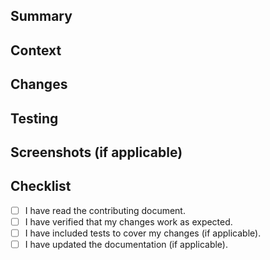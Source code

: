 <!--
  Thank you for creating a Pull Request! Before you submit, please make sure
  you've done the following:

  - Read the contributing guidelines at https://github.com/CURENT/curent.github.io#contributing
-->

<!--
  Choose one of the following by uncommenting it:
-->

<!-- This is a bug fix. -->
<!-- This is an enhancement or feature. -->
<!-- This is a documentation change. -->

## Summary

<!--
  Provide a detailed description of what your pull request changes.
  Include any relevant context, motivation, and background.
-->

## Context

<!--
  Is this related to any GitHub issue(s)? If so, please mention the issue number(s) here.
  Example: Closes #123, Fixes #456
-->

## Changes

<!--
  List the specific changes included in this pull request.
  Example:
  - Fixed a typo in the documentation
  - Added a new feature to handle user authentication
-->

## Testing

<!--
  Describe the tests that you ran to verify your changes.
  Provide instructions so we can reproduce.
  Include any relevant details about your test environment.
-->

## Screenshots (if applicable)

<!--
  If your changes include visual updates, please add screenshots to help reviewers understand the changes.
-->

## Checklist

<!--
  Go over all the following points, and put an `x` in all the boxes that apply.
  If you're unsure about any of these, don't hesitate to ask. We're here to help!
-->

- [ ] I have read the contributing document.
- [ ] I have verified that my changes work as expected.
- [ ] I have included tests to cover my changes (if applicable).
- [ ] I have updated the documentation (if applicable).

<!--
  Please confirm that you want to submit this Pull Request to the CURENT project by deleting this comment block.
-->
